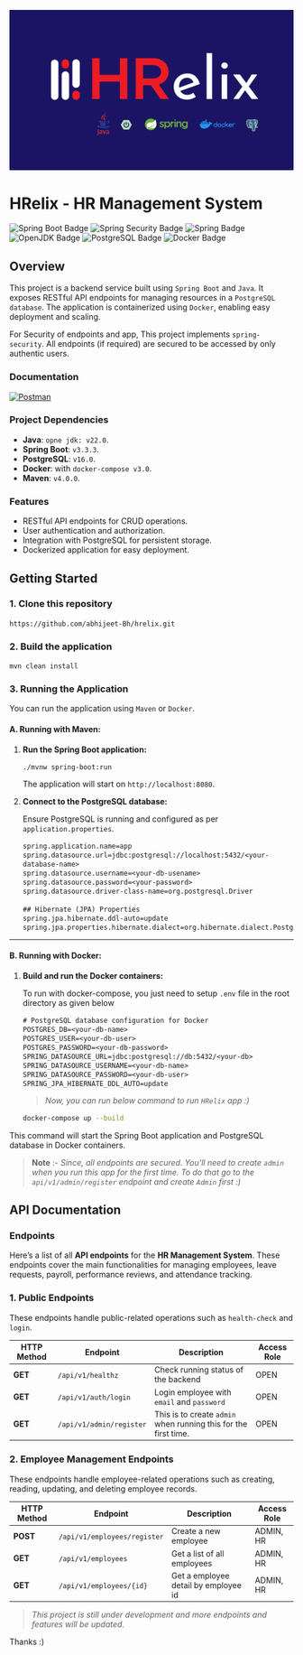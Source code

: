 ![Banner](docs/assets/HRelix-banner.png)

# HRelix - HR Management System

![Spring Boot Badge](https://img.shields.io/badge/Spring%20Boot-6DB33F?logo=springboot&logoColor=fff&style=flat-square)
![Spring Security Badge](https://img.shields.io/badge/Spring%20Security-6DB33F?logo=springsecurity&logoColor=fff&style=flat-square)
![Spring Badge](https://img.shields.io/badge/Spring-6DB33F?logo=spring&logoColor=fff&style=flat-square)
![OpenJDK Badge](https://img.shields.io/badge/OpenJDK-000?logo=openjdk&logoColor=fff&style=flat-square)
![PostgreSQL Badge](https://img.shields.io/badge/PostgreSQL-4169E1?logo=postgresql&logoColor=fff&style=flat-square)
![Docker Badge](https://img.shields.io/badge/Docker-2496ED?logo=docker&logoColor=fff&style=flat-square)

## Overview

This project is a backend service built using `Spring Boot` and `Java`. It exposes RESTful API endpoints for managing
resources in a `PostgreSQL database`. The application is containerized using `Docker`, enabling easy deployment and
scaling.

For Security of endpoints and app, This project implements `spring-security`. All endpoints (if required) are secured to
be accessed by only authentic users.

### Documentation

[![Postman](https://img.shields.io/badge/Postman-FF6C37?style=for-the-badge&logo=postman&logoColor=white)](https://documenter.getpostman.com/view/38347451/2sAXqy4fXM)

### Project Dependencies

- **Java**: `opne jdk: v22.0`.
- **Spring Boot**: `v3.3.3`.
- **PostgreSQL**: `v16.0`.
- **Docker**: with `docker-compose v3.0`.
- **Maven**: `v4.0.0`.

### Features

- RESTful API endpoints for CRUD operations.
- User authentication and authorization.
- Integration with PostgreSQL for persistent storage.
- Dockerized application for easy deployment.

## Getting Started

### 1. Clone this repository

```shell
https://github.com/abhijeet-Bh/hrelix.git
```

### 2. Build the application

   ```shell
   mvn clean install
   ```

### 3. Running the Application

You can run the application using `Maven` or `Docker`.

#### A. Running with Maven:

1. **Run the Spring Boot application:**

   ```shell
   ./mvnw spring-boot:run
   ```

   The application will start on `http://localhost:8080`.


2. **Connect to the PostgreSQL database:**

   Ensure PostgreSQL is running and configured as per `application.properties`.

   ```.properties
   spring.application.name=app
   spring.datasource.url=jdbc:postgresql://localhost:5432/<your-database-name>
   spring.datasource.username=<your-db-usename>
   spring.datasource.password=<your-password>
   spring.datasource.driver-class-name=org.postgresql.Driver
   
   ## Hibernate (JPA) Properties
   spring.jpa.hibernate.ddl-auto=update
   spring.jpa.properties.hibernate.dialect=org.hibernate.dialect.PostgreSQLDialect
   ```

---

#### B. Running with Docker:

1. **Build and run the Docker containers:**

   To run with docker-compose, you just need to setup `.env` file in the root directory as given below

   ```.env
   # PostgreSQL database configuration for Docker
   POSTGRES_DB=<your-db-name>
   POSTGRES_USER=<your-db-user>
   POSTGRES_PASSWORD=<your-db-password>
   SPRING_DATASOURCE_URL=jdbc:postgresql://db:5432/<your-db>
   SPRING_DATASOURCE_USERNAME=<your-db-name>
   SPRING_DATASOURCE_PASSWORD=<your-db-user>
   SPRING_JPA_HIBERNATE_DDL_AUTO=update
   ```

   > *Now, you can run below command to run `HRelix` app :)*

   ```bash
   docker-compose up --build
   ```

This command will start the Spring Boot application and PostgreSQL database in Docker containers.

> **Note** :- *Since, all endpoints are secured. You'll need to create `admin` when you run this app for the first time.
To do that go to the `api/v1/admin/register` endpoint and create `Admin` first :)*

## API Documentation

### Endpoints

Here’s a list of all **API endpoints** for the **HR Management System**. These endpoints cover the main functionalities
for managing employees, leave requests, payroll, performance reviews, and attendance tracking.

### **1. Public Endpoints**

These endpoints handle public-related operations such as `health-check` and `login`.

| HTTP Method | Endpoint                 | Description                                                     | Access Role |
|-------------|--------------------------|-----------------------------------------------------------------|-------------|
| **GET**     | `/api/v1/healthz`        | Check running status of the backend                             | OPEN        |
| **GET**     | `/api/v1/auth/login`     | Login employee with `email` and `password`                      | OPEN        |
| **GET**     | `/api/v1/admin/register` | This is to create `admin` when running this for the first time. | OPEN        |

### **2. Employee Management Endpoints**

These endpoints handle employee-related operations such as creating, reading, updating, and deleting employee records.

| HTTP Method | Endpoint                     | Description                          | Access Role |
|-------------|------------------------------|--------------------------------------|-------------|
| **POST**    | `/api/v1/employees/register` | Create a new employee                | ADMIN, HR   |
| **GET**     | `/api/v1/employees`          | Get a list of all employees          | ADMIN, HR   |
| **GET**     | `/api/v1/employees/{id}`     | Get a employee detail by employee id | ADMIN, HR   |

> *This project is still under development and more endpoints and features will be updated.*

Thanks :)